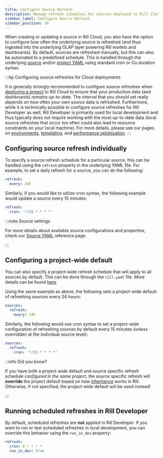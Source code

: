 ```yaml
---
title: Configure Source Refresh
description: Manage refresh schedules for sources deployed to Rill Cloud
sidebar_label: Configure Source Refresh
sidebar_position: 10
---
```


<!-- WARNING: There are links to this page in source code. If you move it, find and replace the links and consider adding a redirect in docusaurus.config.js. -->

When creating or updating a source in Rill Cloud, you also have the option to configure how often the underlying source is refreshed (and thus ingested into the underlying OLAP layer powering Rill models and dashboards). By default, sources are refreshed manually, but this can also be automated to a predefined schedule. This is handled through the underlying [source](/reference/project-files/sources.md) and/or [project YAML](/reference/project-files/rill-yaml.md#project-wide-defaults) using standard cron or Go duration syntax.

:::tip Configuring source refreshes for Cloud deployments

It is generally strongly recommended to configure source refreshes when [deploying a project](/deploy/deploy-dashboard/) to Rill Cloud to ensure that your production data (and dashboards) _remains up-to-date_. The interval that you should set really depends on how often your own source data is refreshed. Furthermore, while it is technically possible to configure source refreshes for Rill Developer as well, Rill Developer is primarily used for local development and thus typically does not require working with the most up-to-date data (local source refreshes that occur too often could also lead to resource constraints on your local machine). For more details, please see our pages on [environments](/transform/model/environments#default-dev-and-prod-environments), [templating](/ingest/templating#environments-and-rill), and [performance optimization](/deploy/performance).
:::

## Configuring source refresh individually

To specify a source refresh schedule for a particular source, this can be handled using the `refresh` property in the underlying YAML file. For example, to set a daily refresh for a source, you can do the following:

```yaml
refresh:
  every: 24h
```

Similarly, if you would like to utilize cron syntax, the following example would update a source every 15 minutes:

```yaml
refresh:
  cron: '*/15 * * * *'
```

:::note Source settings

For more details about available source configurations and properties, check our [Source YAML](../../reference/project-files/sources) reference page.

:::

## Configuring a project-wide default

You can also specify a project-wide refresh schedule that will apply to all sources by default. This can be done through the `rill.yaml` file. More details can be found [here](../../reference/project-files/rill-yaml#project-wide-defaults).

Using the same example as above, the following sets a project-wide default of refreshing sources every 24 hours:
```yaml
sources:
  refresh:
    every: 24h
```

Similarly, the following would use cron syntax to set a project-wide configuration of refreshing sources by default every 15 minutes (unless overridden at the individual source level):
```yaml
sources:
  refresh:
    cron: '*/15 * * * *'
```

:::info Did you know?

If you have both a project-wide default and source specific refresh schedule _configured in the same project_, the source specific refresh will **override** the project default based on how [inheritance](/transform/model/environments#specifying-environment-specific-yaml-overrides) works in Rill. Otherwise, if not specified, the project-wide default will be used instead!

:::

## Running scheduled refreshes in Rill Developer

By default, scheduled refreshes are **not** applied in Rill Developer. If you want to run or test scheduled refreshes in local development, you can override this behavior using the `run_in_dev` property:
```yaml
refresh:
  cron: 0 * * * *
  run_in_dev: true
```
